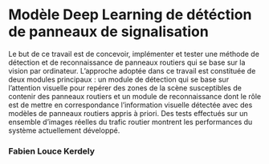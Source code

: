 # Modèle Deep Learning de détéction de panneaux de signalisation 


Le but de ce travail est de concevoir, implémenter et tester une méthode de
détection et de reconnaissance de panneaux routiers qui se base sur la vision par
ordinateur. L’approche adoptée dans ce travail est constituée de deux modules
principaux : un module de détection qui se base sur l’attention visuelle pour repérer
des zones de la scène susceptibles de contenir des panneaux routiers et un module de
reconnaissance dont le rôle est de mettre en correspondance l’information visuelle
détectée avec des modèles de panneaux routiers appris à priori. Des tests effectués
sur un ensemble d’images réelles du trafic routier montrent les performances du
système actuellement développé.

### Fabien Louce Kerdely
